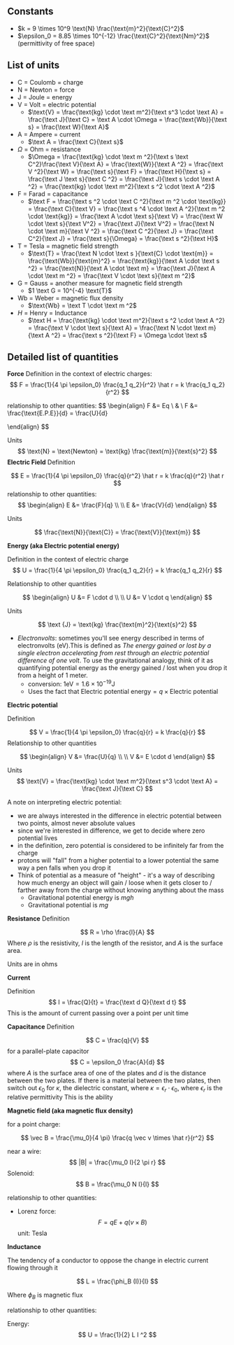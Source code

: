 
## Constants

- $k = 9 \times 10^9 \text{N} \frac{\text{m}^2}{\text{C}^2}$ 
- $\epsilon_0 = 8.85 \times 10^{-12} \frac{\text{C}^2}{\text{Nm}^2}$ (permittivity of free space)

## List of units

- $\text{C}$ = Coulomb = charge
- $\text{N}$ = Newton = force
- $\text{J}$ = Joule = energy
- $\text{V}$ = Volt = electric potential
	- $\text{V} = \frac{\text{kg} \cdot \text m^2}{\text s^3 \cdot \text A} = \frac{\text J}{\text C} = \text A \cdot \Omega = \frac{\text{Wb}}{\text s} = \frac{\text W}{\text A}$ 
- $\text{A}$ = Ampere = current
	- $\text A = \frac{\text C}{\text s}$
- $\Omega$  = Ohm = resistance
	- $\Omega = \frac{\text{kg} \cdot \text m ^2}{\text s \text C^2}\frac{\text V}{\text A} = \frac{\text{W}}{\text A ^2} = \frac{\text V ^2}{\text W} = \frac{\text s}{\text F} = \frac{\text H}{\text s} = \frac{\text J \text s}{\text C ^2} = \frac{\text J}{\text s \cdot \text A ^2} = \frac{\text{kg} \cdot \text m^2}{\text s ^2 \cdot \text A ^2}$
- $\text{F}$ = Farad = capacitance
	- $\text F = \frac{\text s ^2 \cdot \text C ^2}{\text m ^2 \cdot \text{kg}} = \frac{\text C}{\text V} = \frac{\text s ^4 \cdot \text A ^2}{\text m ^2 \cdot \text{kg}} = \frac{\text A \cdot \text s}{\text V} = \frac{\text W \cdot \text s}{\text V^2} = \frac{\text J}{\text V^2} = \frac{\text N \cdot \text m}{\text V ^2} = \frac{\text C ^2}{\text J} = \frac{\text C^2}{\text J} = \frac{\text s}{\Omega} = \frac{\text s ^2}{\text H}$
- $\text{T}$ = Tesla = magnetic field strength
	- $\text{T} = \frac{\text N \cdot \text s }{\text{C} \cdot \text{m}} = \frac{\text{Wb}}{\text{m}^2} = \frac{\text{kg}}{\text A \cdot \text s ^2} = \frac{\text{N}}{\text A \cdot \text m} = \frac{\text J}{\text A \cdot \text m ^2} = \frac{\text V \cdot \text s}{\text m ^2}$ 
- $\text{G}$ = Gauss = another measure for magnetic field strength
	- $1 \text G = 10^{-4} \text{T}$
- $\text{Wb}$ = Weber = magnetic flux density
	- $\text{Wb} = \text T \cdot \text m ^2$
- $H$ = Henry = Inductance
	- $\text H = \frac{\text{kg} \cdot \text m^2}{\text s ^2 \cdot \text A ^2} = \frac{\text V \cdot \text s}{\text A} = \frac{\text N \cdot \text m}{\text A ^2} = \frac{\text s ^2}{\text F} = \Omega \cdot \text s$
## Detailed list of quantities

**Force**
Definition in the context of electric charges:
$$
F = \frac{1}{4 \pi \epsilon_0} \frac{q_1 q_2}{r^2} \hat r = k \frac{q_1 q_2}{r^2}
$$

relationship to other quantities:
$$
\begin{align}
F &= Eq \\
& \\
F &= \frac{\text{E.P.E}}{d} = \frac{U}{d}

\end{align}
$$

Units
$$
\text{N} = \text{Newton} = \text{kg} \frac{\text{m}}{\text{s}^2}
$$
**Electric Field**
Definition

$$
E = \frac{1}{4 \pi \epsilon_0} \frac{q}{r^2} \hat r = k \frac{q}{r^2} \hat r
$$
relationship to other quantities:
$$
\begin{align}
E &= \frac{F}{q} \\
\\
E &= \frac{V}{d}
\end{align}
$$

Units

$$
\frac{\text{N}}{\text{C}} = \frac{\text{V}}{\text{m}}
$$


**Energy (aka Electric potential energy)**

Definition in the context of electric charge
$$
U = \frac{1}{4 \pi \epsilon_0} \frac{q_1 q_2}{r} = k \frac{q_1 q_2}{r}
$$

Relationship to other quantities

$$
\begin{align}
U &= F \cdot d \\
\\
U &= V \cdot q
\end{align}
$$

Units

$$
\text {J} = \text{kg} \frac{\text{m}^2}{\text{s}^2}
$$
- *Electronvolts*: sometimes you'll see energy described in terms of electronvolts ($\text{eV}$).This is defined as *The energy gained or lost by a single electron accelerating from rest through an electric potential difference of one volt*. To use the gravitational analogy, think of it as quantifying potential energy as the energy gained / lost when you drop it from a height of 1 meter.
	- conversion: $1 \text{eV} = 1.6 \times 10^{-19} \text{J}$
	- Uses the fact that $\text{Electric potential energy} = q \times \text{Electric potential}$

**Electric potential**

Definition

$$
V = \frac{1}{4 \pi \epsilon_0} \frac{q}{r} = k \frac{q}{r}
$$
Relationship to other quantities

$$
\begin{align}
V &= \frac{U}{q} \\
\\
V &= E \cdot d
\end{align}
$$

Units
$$
\text{V} = \frac{\text{kg} \cdot \text m^2}{\text s^3 \cdot \text A} = \frac{\text J}{\text C}
$$

A note on interpreting electric potential:
- we are always interested in the difference in electric potential between two points, almost never absolute values
- since we're interested in difference, we get to decide where zero potential lives
- in the definition, zero potential is considered to be infinitely far from the charge
- protons will "fall" from a higher potential to a lower potential the same way a pen falls when you drop it
- Think of potential as a measure of "height" - it's a way of describing how much energy an object will gain / loose when it gets closer to / farther away from the charge without knowing anything about the mass
	- Gravitational potential energy is $mgh$
	- Gravitational potential is $mg$


**Resistance**
Definition

$$
R = \rho \frac{l}{A}
$$
Where $\rho$ is the resistivity, $l$ is the length of the resistor, and $A$ is the surface area.

Units are in ohms

**Current**

Definition
$$
I = \frac{Q}{t} = \frac{\text d Q}{\text d t}
$$
This is the amount of current passing over a point per unit time

**Capacitance**
Definition

$$
C = \frac{q}{V}
$$
for a parallel-plate capacitor
$$
C = \epsilon_0 \frac{A}{d}
$$
where $A$ is the surface area of one of the plates and $d$ is the distance between the two plates. If there is a material between the two plates, then switch out $\epsilon_0$ for $\kappa$, the dielectric constant, where $\kappa = \epsilon_r \cdot \epsilon_0$, where $\epsilon_r$ is the relative permittivity
This is the ability 


**Magnetic field (aka magnetic flux density)**

for a point charge:

$$
\vec B = \frac{\mu_0}{4 \pi} \frac{q \vec v \times \hat r}{r^2}
$$

near a wire:
$$
|B| = \frac{\mu_0 I}{2 \pi r}
$$
Solenoid:
$$
B = \frac{\mu_0 N I}{l}
$$

relationship to other quantities:

- Lorenz force:
$$
F = qE + q(v \times B)
$$
unit: Tesla

**Inductance**


The tendency of a conductor to oppose the change in electric current flowing through it

$$
L = \frac{\phi_B (I)}{I}
$$

Where $\phi_B$ is magnetic flux

relationship to other quantities:

Energy:
$$
U = \frac{1}{2} L I ^2
$$